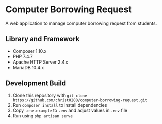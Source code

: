 # Computer Borrowing Request
A web application to manage computer borrowing request from students.

## Library and Framework

- Composer 1.10.x
- PHP 7.4.7
- Apache HTTP Server 2.4.x
- MariaDB 10.4.x


## Development Build

1. Clone this repository with ```git clone https://github.com/christ0208/computer-borrowing-request.git```
2. Run ```composer install``` to install dependencies
3. Copy ```.env.example``` to ```.env``` and adjust values in ```.env``` file
4. Run using ```php artisan serve```
